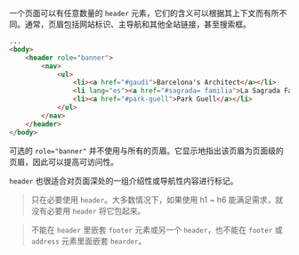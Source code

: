 一个页面可以有任意数量的 `header` 元素，它们的含义可以根据其上下文而有所不同。通常，页眉包括网站标识、主导航和其他全站链接，甚至搜索框。

```html
...
<body>
    <header role="banner">
        <nav>
            <ul>
                <li><a href="#gaudi">Barcelona's Architect</a></li>
                <li lang="es"><a href="#sagrada= familia">La Sagrada Familia</a></li>
                <li><a href="#park-guell">Park Guell</a></li>
            </ul>
        </nav>
    </header>
</body>
```

可选的 `role="banner"` 并不使用与所有的页眉。它显示地指出该页眉为页面级的页眉，因此可以提高可访问性。

`header` 也很适合对页面深处的一组介绍性或导航性内容进行标记。

> 只在必要使用 `header`。大多数情况下，如果使用 h1 ~ h6 能满足需求，就没有必要用 `header` 将它包起来。

> 不能在 `header` 里嵌套 `footer` 元素或另一个 `header`，也不能在 `footer` 或 `address` 元素里面嵌套 `hearder`。